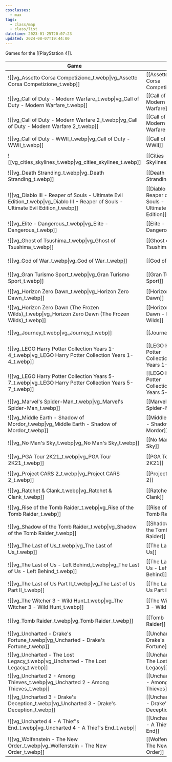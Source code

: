```yaml
---
cssclasses:
  - max
tags:
  - class/map
  - class/list
datetime: 2023-01-25T20:07:23
updated: 2024-08-07T19:44:00
---
```

Games for the [[PlayStation 4]]. 

<!-- QueryToSerialize: table without id embed(link(thumbnail)) as Game, file.link as "", rating as Rating, link(split( filter(file.tags, (t) => startswith(t, "#status") )[0], "/" )[1]) as Status from #class/video-game where contains(platform, [[PlayStation 4]]) sort file.name -->
<!-- SerializedQuery: table without id embed(link(thumbnail)) as Game, file.link as "", rating as Rating, link(split( filter(file.tags, (t) => startswith(t, "#status") )[0], "/" )[1]) as Status from #class/video-game where contains(platform, [[PlayStation 4]]) sort file.name -->

| Game                                                                                                                                                     |                                                                                                                                | Rating                                 | Status                                   |
| -------------------------------------------------------------------------------------------------------------------------------------------------------- | ------------------------------------------------------------------------------------------------------------------------------ | -------------------------------------- | ---------------------------------------- |
| ![[vg_Assetto Corsa Competizione_t.webp\|vg_Assetto Corsa Competizione_t.webp]]                                                     | [[Assetto Corsa Competizione]]                                                     | [[4-star\|⭐️⭐️⭐️⭐️]]   | [[ongoing]]     |
| ![[vg_Call of Duty - Modern Warfare_t.webp\|vg_Call of Duty - Modern Warfare_t.webp]]                                               | [[Call of Duty - Modern Warfare]]                                               | [[3-star\|⭐️⭐️⭐️]]     | [[completed]] |
| ![[vg_Call of Duty - Modern Warfare 2_t.webp\|vg_Call of Duty - Modern Warfare 2_t.webp]]                                           | [[Call of Duty - Modern Warfare 2]]                                           | [[3-star\|⭐️⭐️⭐️]]     | [[completed]] |
| ![[vg_Call of Duty - WWII_t.webp\|vg_Call of Duty - WWII_t.webp]]                                                                   | [[Call of Duty - WWII]]                                                                   | [[3-star\|⭐️⭐️⭐️]]     | [[completed]] |
| ![[vg_cities_skylines_t.webp\|vg_cities_skylines_t.webp]]                                                                           | [[Cities Skylines]]                                                                           | [[4-star\|⭐️⭐️⭐️⭐️]]   | [[completed]] |
| ![[vg_Death Stranding_t.webp\|vg_Death Stranding_t.webp]]                                                                           | [[Death Stranding]]                                                                           | [[3-star\|⭐️⭐️⭐️]]     | [[dropped]]     |
| ![[vg_Diablo III - Reaper of Souls - Ultimate Evil Edition_t.webp\|vg_Diablo III - Reaper of Souls - Ultimate Evil Edition_t.webp]] | [[Diablo III - Reaper of Souls - Ultimate Evil Edition]] | [[3-star\|⭐️⭐️⭐️]]     | [[completed]] |
| ![[vg_Elite - Dangerous_t.webp\|vg_Elite - Dangerous_t.webp]]                                                                       | [[Elite - Dangerous]]                                                                       | [[5-star\|⭐️⭐️⭐️⭐️⭐️]] | [[completed]] |
| ![[vg_Ghost of Tsushima_t.webp\|vg_Ghost of Tsushima_t.webp]]                                                                       | [[Ghost of Tsushima]]                                                                       | [[4-star\|⭐️⭐️⭐️⭐️]]   | [[completed]] |
| ![[vg_God of War_t.webp\|vg_God of War_t.webp]]                                                                                     | [[God of War]]                                                                                     | [[4-star\|⭐️⭐️⭐️⭐️]]   | [[completed]] |
| ![[vg_Gran Turismo Sport_t.webp\|vg_Gran Turismo Sport_t.webp]]                                                                     | [[Gran Turismo Sport]]                                                                     | [[3-star\|⭐️⭐️⭐️]]     | [[completed]] |
| ![[vg_Horizon Zero Dawn_t.webp\|vg_Horizon Zero Dawn_t.webp]]                                                                       | [[Horizon Zero Dawn]]                                                                       | [[5-star\|⭐️⭐️⭐️⭐️⭐️]] | [[completed]] |
| ![[vg_Horizon Zero Dawn (The Frozen Wilds)_t.webp\|vg_Horizon Zero Dawn (The Frozen Wilds)_t.webp]]                                 | [[Horizon Zero Dawn - Frozen Wilds]]                                         | [[3-star\|⭐️⭐️⭐️]]     | [[completed]] |
| ![[vg_Journey_t.webp\|vg_Journey_t.webp]]                                                                                           | [[Journey]]                                                                                           | [[3-star\|⭐️⭐️⭐️]]     | [[completed]] |
| ![[vg_LEGO Harry Potter Collection Years 1-4_t.webp\|vg_LEGO Harry Potter Collection Years 1-4_t.webp]]                             | [[LEGO Harry Potter Collection Years 1-4]]                             | [[3-star\|⭐️⭐️⭐️]]     | [[ongoing]]     |
| ![[vg_LEGO Harry Potter Collection Years 5-7_t.webp\|vg_LEGO Harry Potter Collection Years 5-7_t.webp]]                             | [[LEGO Harry Potter Collection Years 5-7]]                             | \-                                     | [[planned]]     |
| ![[vg_Marvel's Spider-Man_t.webp\|vg_Marvel's Spider-Man_t.webp]]                                                                   | [[Marvel's Spider-Man]]                                                                   | [[4-star\|⭐️⭐️⭐️⭐️]]   | [[completed]] |
| ![[vg_Middle Earth - Shadow of Mordor_t.webp\|vg_Middle Earth - Shadow of Mordor_t.webp]]                                           | [[Middle Earth - Shadow of Mordor]]                                           | [[4-star\|⭐️⭐️⭐️⭐️]]   | [[completed]] |
| ![[vg_No Man's Sky_t.webp\|vg_No Man's Sky_t.webp]]                                                                                 | [[No Man's Sky]]                                                                                 | [[4-star\|⭐️⭐️⭐️⭐️]]   | [[completed]] |
| ![[vg_PGA Tour 2K21_t.webp\|vg_PGA Tour 2K21_t.webp]]                                                                               | [[PGA Tour 2K21]]                                                                               | [[3-star\|⭐️⭐️⭐️]]     | [[completed]] |
| ![[vg_Project CARS 2_t.webp\|vg_Project CARS 2_t.webp]]                                                                             | [[Project CARS 2]]                                                                             | [[3-star\|⭐️⭐️⭐️]]     | [[completed]] |
| ![[vg_Ratchet & Clank_t.webp\|vg_Ratchet & Clank_t.webp]]                                                                           | [[Ratchet & Clank]]                                                                           | [[3-star\|⭐️⭐️⭐️]]     | [[completed]] |
| ![[vg_Rise of the Tomb Raider_t.webp\|vg_Rise of the Tomb Raider_t.webp]]                                                           | [[Rise of the Tomb Raider]]                                                           | [[3-star\|⭐️⭐️⭐️]]     | [[completed]] |
| ![[vg_Shadow of the Tomb Raider_t.webp\|vg_Shadow of the Tomb Raider_t.webp]]                                                       | [[Shadow of the Tomb Raider]]                                                       | [[3-star\|⭐️⭐️⭐️]]     | [[completed]] |
| ![[vg_The Last of Us_t.webp\|vg_The Last of Us_t.webp]]                                                                             | [[The Last of Us]]                                                                             | [[5-star\|⭐️⭐️⭐️⭐️⭐️]] | [[completed]] |
| ![[vg_The Last of Us - Left Behind_t.webp\|vg_The Last of Us - Left Behind_t.webp]]                                                 | [[The Last of Us - Left Behind]]                                                 | [[4-star\|⭐️⭐️⭐️⭐️]]   | [[completed]] |
| ![[vg_The Last of Us Part II_t.webp\|vg_The Last of Us Part II_t.webp]]                                                             | [[The Last of Us Part II]]                                                             | [[4-star\|⭐️⭐️⭐️⭐️]]   | [[completed]] |
| ![[vg_The Witcher 3 - Wild Hunt_t.webp\|vg_The Witcher 3 - Wild Hunt_t.webp]]                                                       | [[The Witcher 3 - Wild Hunt]]                                                       | [[4-star\|⭐️⭐️⭐️⭐️]]   | [[completed]] |
| ![[vg_Tomb Raider_t.webp\|vg_Tomb Raider_t.webp]]                                                                                   | [[Tomb Raider]]                                                                                   | [[4-star\|⭐️⭐️⭐️⭐️]]   | [[completed]] |
| ![[vg_Uncharted - Drake's Fortune_t.webp\|vg_Uncharted - Drake's Fortune_t.webp]]                                                   | [[Uncharted - Drake's Fortune]]                                                   | [[4-star\|⭐️⭐️⭐️⭐️]]   | [[completed]] |
| ![[vg_Uncharted - The Lost Legacy_t.webp\|vg_Uncharted - The Lost Legacy_t.webp]]                                                   | [[Uncharted - The Lost Legacy]]                                                   | [[4-star\|⭐️⭐️⭐️⭐️]]   | [[completed]] |
| ![[vg_Uncharted 2 - Among Thieves_t.webp\|vg_Uncharted 2 - Among Thieves_t.webp]]                                                   | [[Uncharted 2 - Among Thieves]]                                                   | [[4-star\|⭐️⭐️⭐️⭐️]]   | [[completed]] |
| ![[vg_Uncharted 3 - Drake's Deception_t.webp\|vg_Uncharted 3 - Drake's Deception_t.webp]]                                           | [[Uncharted 3 - Drake's Deception]]                                           | [[4-star\|⭐️⭐️⭐️⭐️]]   | [[completed]] |
| ![[vg_Uncharted 4 - A Thief's End_t.webp\|vg_Uncharted 4 - A Thief's End_t.webp]]                                                   | [[Uncharted 4 - A Thief's End]]                                                   | [[4-star\|⭐️⭐️⭐️⭐️]]   | [[completed]] |
| ![[vg_Wolfenstein - The New Order_t.webp\|vg_Wolfenstein - The New Order_t.webp]]                                                   | [[Wolfenstein - The New Order]]                                                   | [[3-star\|⭐️⭐️⭐️]]     | [[completed]] |
<!-- SerializedQuery END -->
